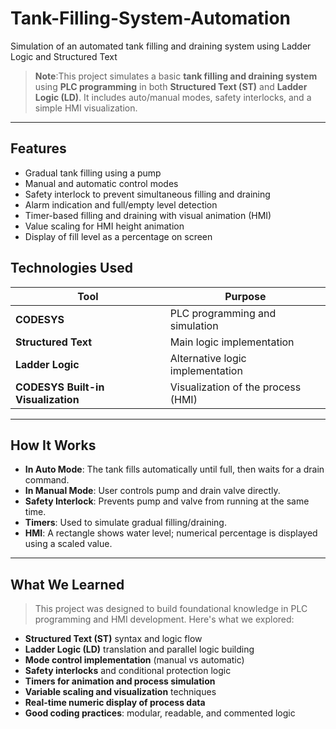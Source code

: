 # Tank-Filling-System-Automation
Simulation of an automated tank filling and draining system using Ladder Logic and Structured Text

> **Note**:This project simulates a basic **tank filling and draining system** using **PLC programming** in both **Structured Text (ST)** and **Ladder Logic (LD)**. It includes auto/manual modes, safety interlocks, and a simple HMI visualization.

---

## Features

-  Gradual tank filling using a pump
-  Manual and automatic control modes
-  Safety interlock to prevent simultaneous filling and draining
-  Alarm indication and full/empty level detection
-  Timer-based filling and draining with visual animation (HMI)
-  Value scaling for HMI height animation
-  Display of fill level as a percentage on screen


## Technologies Used

| Tool          | Purpose                               |
|---------------|----------------------------------------|
| **CODESYS**   | PLC programming and simulation         |
| **Structured Text** | Main logic implementation        |
| **Ladder Logic** | Alternative logic implementation    |
| **CODESYS Built-in Visualization** | Visualization of the process (HMI)|

---

## How It Works

- **In Auto Mode**: The tank fills automatically until full, then waits for a drain command.
- **In Manual Mode**: User controls pump and drain valve directly.
- **Safety Interlock**: Prevents pump and valve from running at the same time.
- **Timers**: Used to simulate gradual filling/draining.
- **HMI**: A rectangle shows water level; numerical percentage is displayed using a scaled value.

---

## What We Learned

> This project was designed to build foundational knowledge in PLC programming and HMI development. Here's what we explored:

-  **Structured Text (ST)** syntax and logic flow  
-  **Ladder Logic (LD)** translation and parallel logic building  
-  **Mode control implementation** (manual vs automatic)  
-  **Safety interlocks** and conditional protection logic  
-  **Timers for animation and process simulation**  
-  **Variable scaling and visualization** techniques  
-  **Real-time numeric display of process data**  
-  **Good coding practices**: modular, readable, and commented logic 

